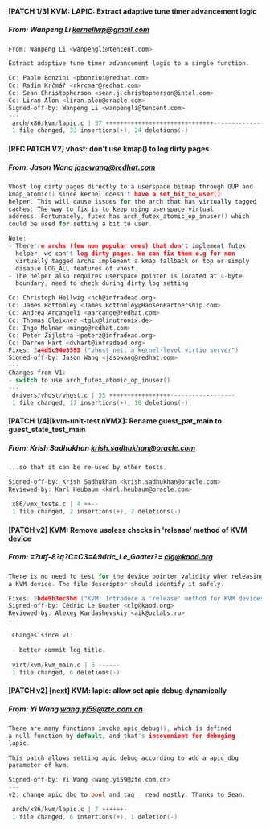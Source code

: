 #### [PATCH 1/3] KVM: LAPIC: Extract adaptive tune timer advancement logic
##### From: Wanpeng Li <kernellwp@gmail.com>

```c
From: Wanpeng Li <wanpengli@tencent.com>

Extract adaptive tune timer advancement logic to a single function.

Cc: Paolo Bonzini <pbonzini@redhat.com>
Cc: Radim Krčmář <rkrcmar@redhat.com>
Cc: Sean Christopherson <sean.j.christopherson@intel.com>
Cc: Liran Alon <liran.alon@oracle.com>
Signed-off-by: Wanpeng Li <wanpengli@tencent.com>
---
 arch/x86/kvm/lapic.c | 57 ++++++++++++++++++++++++++++++----------------------
 1 file changed, 33 insertions(+), 24 deletions(-)

```
#### [RFC PATCH V2] vhost: don't use kmap() to log dirty pages
##### From: Jason Wang <jasowang@redhat.com>

```c
Vhost log dirty pages directly to a userspace bitmap through GUP and
kmap_atomic() since kernel doesn't have a set_bit_to_user()
helper. This will cause issues for the arch that has virtually tagged
caches. The way to fix is to keep using userspace virtual
address. Fortunately, futex has arch_futex_atomic_op_inuser() which
could be used for setting a bit to user.

Note:
- There're archs (few non popular ones) that don't implement futex
  helper, we can't log dirty pages. We can fix them e.g for non
  virtually tagged archs implement a kmap fallback on top or simply
  disable LOG_ALL features of vhost.
- The helper also requires userspace pointer is located at 4-byte
  boundary, need to check during dirty log setting

Cc: Christoph Hellwig <hch@infradead.org>
Cc: James Bottomley <James.Bottomley@HansenPartnership.com>
Cc: Andrea Arcangeli <aarcange@redhat.com>
Cc: Thomas Gleixner <tglx@linutronix.de>
Cc: Ingo Molnar <mingo@redhat.com>
Cc: Peter Zijlstra <peterz@infradead.org>
Cc: Darren Hart <dvhart@infradead.org>
Fixes: 3a4d5c94e9593 ("vhost_net: a kernel-level virtio server")
Signed-off-by: Jason Wang <jasowang@redhat.com>
---
Changes from V1:
- switch to use arch_futex_atomic_op_inuser()
---
 drivers/vhost/vhost.c | 35 +++++++++++++++++------------------
 1 file changed, 17 insertions(+), 18 deletions(-)

```
#### [PATCH 1/4][kvm-unit-test nVMX]: Rename guest_pat_main to guest_state_test_main
##### From: Krish Sadhukhan <krish.sadhukhan@oracle.com>

```c
...so that it can be re-used by other tests.

Signed-off-by: Krish Sadhukhan <krish.sadhukhan@oracle.com>
Reviewed-by: Karl Heubaum <karl.heubaum@oracle.com>
---
 x86/vmx_tests.c | 4 ++--
 1 file changed, 2 insertions(+), 2 deletions(-)

```
#### [PATCH v2] KVM: Remove useless checks in 'release' method of KVM device
##### From: =?utf-8?q?C=C3=A9dric_Le_Goater?= <clg@kaod.org>

```c
There is no need to test for the device pointer validity when releasing
a KVM device. The file descriptor should identify it safely.

Fixes: 2bde9b3ec8bd ("KVM: Introduce a 'release' method for KVM devices")
Signed-off-by: Cédric Le Goater <clg@kaod.org>
Reviewed-by: Alexey Kardashevskiy <aik@ozlabs.ru>
---

 Changes since v1:

 - better commit log title.
 
 virt/kvm/kvm_main.c | 6 ------
 1 file changed, 6 deletions(-)

```
#### [PATCH v2] [next] KVM: lapic: allow set apic debug dynamically
##### From: Yi Wang <wang.yi59@zte.com.cn>

```c
There are many functions invoke apic_debug(), which is defined
a null function by default, and that's incovenient for debuging
lapic.

This patch allows setting apic debug according to add a apic_dbg
parameter of kvm.

Signed-off-by: Yi Wang <wang.yi59@zte.com.cn>
---
v2: change apic_dbg to bool and tag __read_mostly. Thanks to Sean.

 arch/x86/kvm/lapic.c | 7 ++++++-
 1 file changed, 6 insertions(+), 1 deletion(-)

```
